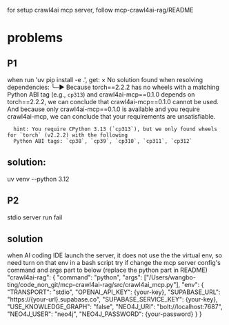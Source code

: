 for setup crawl4ai mcp server, follow mcp-crawl4ai-rag/README

# problems
## P1
when run 'uv pip install -e .', get:
  × No solution found when resolving dependencies:
  ╰─▶ Because torch==2.2.2 has no wheels with a matching Python ABI tag (e.g., `cp313`) and crawl4ai-mcp==0.1.0
      depends on torch==2.2.2, we can conclude that crawl4ai-mcp==0.1.0 cannot be used.
      And because only crawl4ai-mcp==0.1.0 is available and you require crawl4ai-mcp, we can conclude that your
      requirements are unsatisfiable.

      hint: You require CPython 3.13 (`cp313`), but we only found wheels for `torch` (v2.2.2) with the following
      Python ABI tags: `cp38`, `cp39`, `cp310`, `cp311`, `cp312`

## solution:
uv venv --python 3.12

## P2
stdio server run fail

## solution
when AI coding IDE launch the server, it does not use the the virtual env, so need turn on that env in a bash script
try if change the mcp server config's command and args part to below (replace the python part in README) 
    "crawl4ai-rag": {
      "command": "python",
      "args": ["/Users/wangbo-ting/code_non_git/mcp-crawl4ai-rag/src/crawl4ai_mcp.py"],
      "env": {
        "TRANSPORT": "stdio",
        "OPENAI_API_KEY": {your-key},
        "SUPABASE_URL": "https://{your-url}.supabase.co",
        "SUPABASE_SERVICE_KEY": {your-key},
        "USE_KNOWLEDGE_GRAPH": "false",
        "NEO4J_URI": "bolt://localhost:7687",
        "NEO4J_USER": "neo4j",
        "NEO4J_PASSWORD": {your-password}
      }
    }



